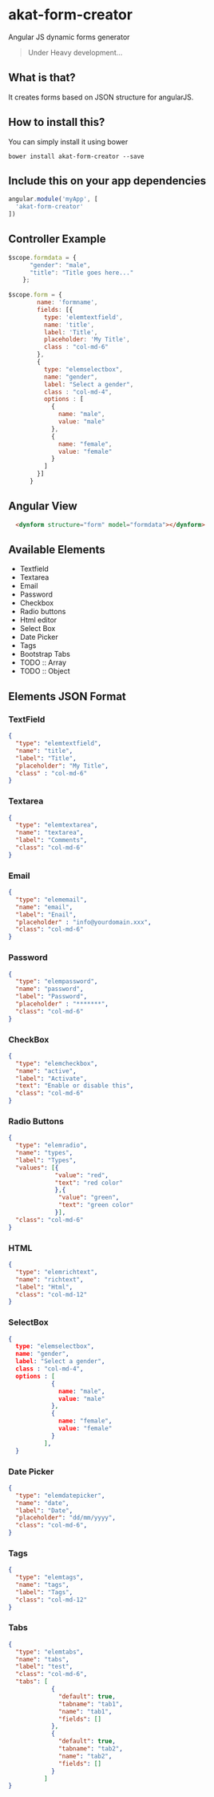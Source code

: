 # akat-form-creator
Angular JS dynamic forms generator
> Under Heavy development...

## What is that?
It creates forms based on JSON structure for angularJS. 

## How to install this?
You can simply install it using bower
```
bower install akat-form-creator --save
```

## Include this on your app dependencies
```Javascript
angular.module('myApp', [
  'akat-form-creator'
])
```

## Controller Example
```Javascript
$scope.formdata = {
      "gender": "male",
      "title": "Title goes here..."
    };
    
$scope.form = {
        name: 'formname',
        fields: [{
          type: 'elemtextfield',
          name: 'title',
          label: 'Title',
          placeholder: 'My Title',
          class : "col-md-6"
        },
        {
          type: "elemselectbox",
          name: "gender",
          label: "Select a gender",
          class : "col-md-4",
          options : [
            {
              name: "male",
              value: "male"
            },
            { 
              name: "female",
              value: "female"
            }
          ]
        }]
      }
```

## Angular View
```html
  <dynform structure="form" model="formdata"></dynform>
```

## Available Elements
- Textfield
- Textarea
- Email
- Password
- Checkbox
- Radio buttons
- Html editor
- Select Box
- Date Picker
- Tags
- Bootstrap Tabs
- TODO :: Array
- TODO :: Object

## Elements JSON Format

### TextField
```Json
{
  "type": "elemtextfield",
  "name": "title",
  "label": "Title",
  "placeholder": "My Title",
  "class" : "col-md-6"
}
```
### Textarea
```Json
{
  "type": "elemtextarea",
  "name": "textarea",
  "label": "Comments",
  "class": "col-md-6"
}
```
### Email
```Json
{
  "type": "elememail",
  "name": "email",
  "label": "Enail",
  "placeholder" : "info@yourdomain.xxx",
  "class": "col-md-6"
}
```
### Password
```Json
{
  "type": "elempassword",
  "name": "password",
  "label": "Password",
  "placeholder" : "*******",
  "class": "col-md-6"
}
```
### CheckBox
```Json
{
  "type": "elemcheckbox",
  "name": "active",
  "label": "Activate",
  "text": "Enable or disable this",
  "class": "col-md-6"
}
```
### Radio Buttons
```Json
{
  "type": "elemradio",
  "name": "types",
  "label": "Types",
  "values": [{
             "value": "red",
             "text": "red color"
             },{
              "value": "green",
              "text": "green color"
             }],
  "class": "col-md-6"
}
```
### HTML
```Json
{
  "type": "elemrichtext",
  "name": "richtext",
  "label": "Html",
  "class": "col-md-12"
}
```
### SelectBox
```Json
{
  type: "elemselectbox",
  name: "gender",
  label: "Select a gender",
  class : "col-md-4",
  options : [
            {
              name: "male",
              value: "male"
            },
            { 
              name: "female",
              value: "female"
            }
          ],
  }
```
### Date Picker
```Json
{
  "type": "elemdatepicker",
  "name": "date",
  "label": "Date",
  "placeholder": "dd/mm/yyyy",
  "class": "col-md-6",
}
```
### Tags
```Json
{
  "type": "elemtags",
  "name": "tags",
  "label": "Tags",
  "class": "col-md-12"
}
```
### Tabs
```Json
{
  "type": "elemtabs",
  "name": "tabs",
  "label": "test",
  "class": "col-md-6",
  "tabs": [
            {
              "default": true,
              "tabname": "tab1",
              "name": "tab1",
              "fields": []
            },
            {
              "default": true,
              "tabname": "tab2",
              "name": "tab2",
              "fields": []
            }
          ]
}
```
